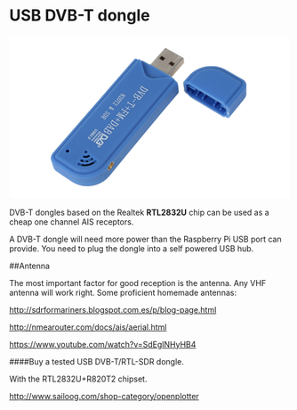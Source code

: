 # USB DVB-T dongle

![](sdr.png)

DVB-T dongles based on the Realtek **RTL2832U** chip can be used as a cheap one channel AIS receptors.

A DVB-T dongle will need more power than the Raspberry Pi USB port can provide. You need to plug the dongle into a self powered USB hub.

##Antenna

The most important factor for good reception is the antenna. Any VHF antenna will work right. Some proficient homemade antennas:

http://sdrformariners.blogspot.com.es/p/blog-page.html

http://nmearouter.com/docs/ais/aerial.html

https://www.youtube.com/watch?v=SdEglNHyHB4

####Buy a tested USB DVB-T/RTL-SDR dongle.

With the RTL2832U+R820T2 chipset.

http://www.sailoog.com/shop-category/openplotter